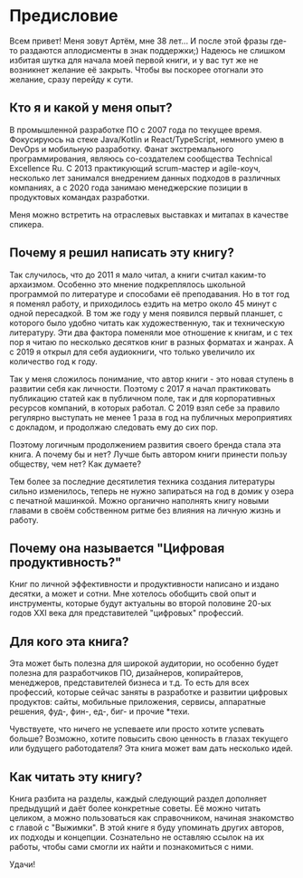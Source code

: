 # Предисловие

Всем привет! Меня зовут Артём, мне 38 лет... И после этой фразы где-то раздаются аплодисменты в знак поддержки;) Надеюсь не слишком избитая шутка для начала моей первой книги, и у вас тут же не возникнет желание её закрыть. Чтобы вы поскорее отогнали это желание, сразу перейду к сути.

## Кто я и какой у меня опыт?

В промышленной разработке ПО с 2007 года по текущее время. Фокусируюсь на стеке Java/Kotlin и React/TypeScript, немного умею в DevOps и мобильную разработку. Фанат экстремального программирования, являюсь со-создателем сообщества Technical Excellence Ru. С 2013 практикующий scrum-мастер и agile-коуч, несколько лет занимался внедрением данных подходов в различных компаниях, а с 2020 года занимаю менеджерские позиции в продуктовых командах разработки.

Меня можно встретить на отраслевых выставках и митапах в качестве спикера.

## Почему я решил написать эту книгу?

Так случилось, что до 2011 я мало читал, а книги считал каким-то архаизмом. Особенно это мнение подкреплялось школьной программой по литературе и способами её преподавания. Но в тот год я поменял работу, и приходилось ездить на метро около 45 минут с одной пересадкой. В том же году у меня появился первый планшет, с которого было удобно читать как художественную, так и техническую литературу. Эти два фактора поменяли мое отношение к книгам, и с тех пор я читаю по несколько десятков книг в разных форматах и жанрах. А с 2019 я открыл для себя аудиокниги, что только увеличило их количество год к году.

Так у меня сложилось понимание, что автор книги - это новая ступень в развитии себя как личности. Поэтому с 2017 я начал практиковать публикацию статей как в публичном поле, так и для корпоративных ресурсов компаний, в которых работал. С 2019 взял себе за правило регулярно выступать не менее 1 раза в год на публичных мероприятиях с докладом, и продолжаю следовать ему до сих пор.

Поэтому логичным продолжением развития своего бренда стала эта книга. А почему бы и нет? Лучше быть автором книги принести пользу обществу, чем нет? Как думаете?

Тем более за последние десятилетия техника создания литературы сильно изменилось, теперь не нужно запираться на год в домик у озера с печатной машинкой. Можно органично наполнять книгу новыми главами в своём собственном ритме без влияния на личную жизнь и работу.

## Почему она называется "Цифровая продуктивность?"

Книг по личной эффективности и продуктивности написано и издано десятки, а может и сотни. Мне хотелось обобщить свой опыт и инструменты, которые будут актуальны во второй половине 20-ых годов XXI века для представителей "цифровых" профессий.

## Для кого эта книга?

Эта может быть полезна для широкой аудитории, но особенно будет полезна для разработчиков ПО, дизайнеров, копирайтеров, менеджеров, представителей бизнеса и т.д. То есть для всех профессий, которые сейчас заняты в разработке и развитии цифровых продуктов: сайты, мобильные приложения, сервисы, аппаратные решения, фуд-, фин-, ед-, биг- и прочие *техи.

Чувствуете, что ничего не успеваете или просто хотите успевать больше?  Возможно, хотите повысить свою ценность в глазах текущего или будущего работодателя? Эта книга может вам дать несколько идей.

## Как читать эту книгу?

Книга разбита на разделы, каждый следующий раздел дополняет предыдущий и даёт более конкретные советы. Её можно читать целиком, а можно пользоваться как справочником, начиная знакомство с главой с "Выжимки". В этой книге я буду упоминать других авторов, их подходы и концепции. Сознательно не оставляю ссылок на их работы, чтобы сами смогли их найти и познакомиться с ними.

Удачи!
